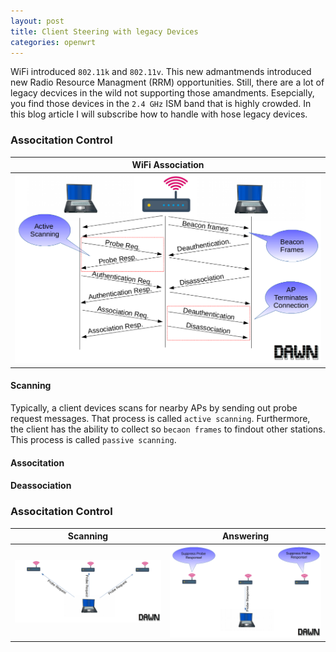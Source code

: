 ```yaml
---
layout: post
title: Client Steering with legacy Devices
categories: openwrt
---
```


WiFi introduced `802.11k` and `802.11v`. This new admantmends introduced new Radio Resource Managment (RRM) opportunities.  Still, there are a lot of legacy decvices in the wild not supporting those amandments. Esepcially, you find those devices in the `2.4 GHz` ISM band that is highly crowded. In this blog article I will subscribe how to handle with hose legacy devices.

### Associtation Control

|WiFi Association|
|---|
| ![Associtation Control](/static/img/assocdeassoc.png)| 

#### Scanning

Typically, a client devices scans for nearby APs by sending out probe request messages. That process is called `active scanning`. Furthermore, the client has the ability to collect so `becaon frames` to findout other stations. This process is called `passive scanning`.

#### Associtation

#### Deassociation

### Associtation Control

|Scanning|Answering|
|---|---|
|![Associtation Control](/static/img/assoc_1.png)|![Associtation Control](/static/img/assoc_2.png)|

